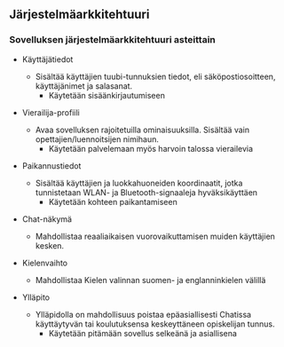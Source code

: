 ##  Järjestelmäarkkitehtuuri

### Sovelluksen järjestelmäarkkitehtuuri asteittain

* Käyttäjätiedot
	* Sisältää käyttäjien tuubi-tunnuksien tiedot, eli säköpostiosoitteen, käyttäjänimet ja salasanat.
		* Käytetään sisäänkirjautumiseen

* Vierailija-profiili
	* Avaa sovelluksen rajoitetuilla ominaisuuksilla. Sisältää vain opettajien/luennoitsijen nimihaun.
		* Käytetään palvelemaan myös harvoin talossa vierailevia
		
* Paikannustiedot
	* Sisältää käyttäjien ja luokkahuoneiden koordinaatit, jotka tunnistetaan WLAN- ja Bluetooth-signaaleja hyväksikäyttäen
		* Käytetään kohteen paikantamiseen

* Chat-näkymä
	* Mahdollistaa reaaliaikaisen vuorovaikuttamisen muiden käyttäjien kesken.
	
* Kielenvaihto
	* Mahdollistaa Kielen valinnan suomen- ja englanninkielen välillä
	
* Ylläpito
	* Ylläpidolla on mahdollisuus poistaa epäasiallisesti Chatissa käyttäytyvän tai koulutuksensa keskeyttäneen opiskelijan tunnus.
		* Käytetään pitämään sovellus selkeänä ja asiallisena


